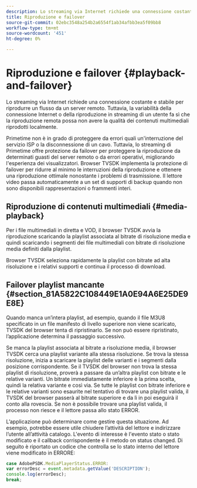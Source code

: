 ```yaml
---
description: Lo streaming via Internet richiede una connessione costante e stabile per riprodurre un flusso da un server remoto. Tuttavia, la variabilità della connessione Internet o della riproduzione in streaming di un utente fa sì che la riproduzione remota possa non avere la qualità dei contenuti multimediali riprodotti localmente.
title: Riproduzione e failover
source-git-commit: 02ebc3548a254b2a6554f1ab34afbb3ea5f09bb8
workflow-type: tm+mt
source-wordcount: '451'
ht-degree: 0%

---
```


# Riproduzione e failover {#playback-and-failover}

Lo streaming via Internet richiede una connessione costante e stabile per riprodurre un flusso da un server remoto. Tuttavia, la variabilità della connessione Internet o della riproduzione in streaming di un utente fa sì che la riproduzione remota possa non avere la qualità dei contenuti multimediali riprodotti localmente.

Primetime non è in grado di proteggere da errori quali un&#39;interruzione del servizio ISP o la disconnessione di un cavo. Tuttavia, lo streaming di Primetime offre protezione da failover per proteggere la riproduzione da determinati guasti del server remoto o da errori operativi, migliorando l&#39;esperienza dei visualizzatori. Browser TVSDK implementa la protezione di failover per ridurre al minimo le interruzioni della riproduzione e ottenere una riproduzione ottimale nonostante i problemi di trasmissione. Il lettore video passa automaticamente a un set di supporti di backup quando non sono disponibili rappresentazioni o frammenti interi.

## Riproduzione di contenuti multimediali {#media-playback}

Per i file multimediali in diretta e VOD, il browser TVSDK avvia la riproduzione scaricando la playlist associata al bitrate di risoluzione media e quindi scaricando i segmenti dei file multimediali con bitrate di risoluzione media definiti dalla playlist.

Browser TVSDK seleziona rapidamente la playlist con bitrate ad alta risoluzione e i relativi supporti e continua il processo di download.

## Failover playlist mancante {#section_81A5822C108449E1A0E94A6E25DE9E8E}

Quando manca un’intera playlist, ad esempio, quando il file M3U8 specificato in un file manifesto di livello superiore non viene scaricato, TVSDK del browser tenta di ripristinarlo. Se non può essere ripristinato, l’applicazione determina il passaggio successivo.

Se manca la playlist associata al bitrate a risoluzione media, il browser TVSDK cerca una playlist variante alla stessa risoluzione. Se trova la stessa risoluzione, inizia a scaricare la playlist delle varianti e i segmenti dalla posizione corrispondente. Se il TVSDK del browser non trova la stessa playlist di risoluzione, proverà a passare da un’altra playlist con bitrate e le relative varianti. Un bitrate immediatamente inferiore è la prima scelta, quindi la relativa variante e così via. Se tutte le playlist con bitrate inferiore e le relative varianti sono esaurite nel tentativo di trovare una playlist valida, il TVSDK del browser passerà al bitrate superiore e da lì in poi eseguirà il conto alla rovescia. Se non è possibile trovare una playlist valida, il processo non riesce e il lettore passa allo stato ERROR.

L’applicazione può determinare come gestire questa situazione. Ad esempio, potrebbe essere utile chiudere l’attività del lettore e indirizzare l’utente all’attività catalogo. L&#39;evento di interesse è l&#39;evento stato o stato modificato e il callback corrispondente è il metodo on status changed. Di seguito è riportato un codice che controlla se lo stato interno del lettore viene modificato in ERRORE:

```js
case AdobePSDK.MediaPlayerStatus.ERROR:  
var errorDesc = event.metadata.getValue('DESCRIPTION'); 
console.log(errorDesc); 
break; 
```
